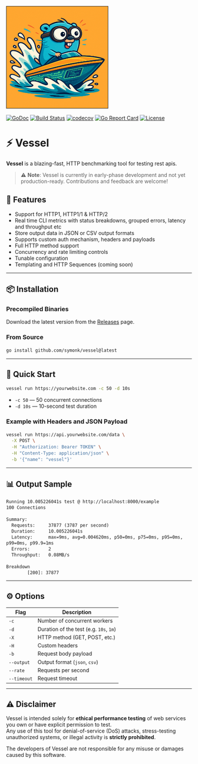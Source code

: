 <img src="https://github.com/symonk/vessel/blob/main/.github/images/vessel.png" border="1" width="275" height="275"/>

[![GoDoc](https://pkg.go.dev/badge/github.com/symonk/vessel)](https://pkg.go.dev/github.com/symonk/vessel)
[![Build Status](https://github.com/symonk/vessel/actions/workflows/go_test.yml/badge.svg)](https://github.com/symonk/vessel/actions/workflows/go_test.yml)
[![codecov](https://codecov.io/gh/symonk/vessel/branch/main/graph/badge.svg)](https://codecov.io/gh/symonk/vessel)
[![Go Report Card](https://goreportcard.com/badge/github.com/symonk/vessel)](https://goreportcard.com/report/github.com/symonk/vessel)
[![License](https://img.shields.io/badge/License-Apache_2.0-blue.svg)](https://github.com/symonk/vessel/blob/master/LICENSE)

# ⚡ Vessel

**Vessel** is a blazing-fast, HTTP benchmarking tool for testing rest apis.

> ⚠️ **Note**: Vessel is currently in early-phase development and not yet production-ready. Contributions and feedback are welcome!

## 🏁 Features

- Support for HTTP1, HTTP1/1 & HTTP/2
- Real time CLI metrics with status breakdowns, grouped errors, latency and throughput etc
- Store output data in JSON or CSV output formats
- Supports custom auth mechanism, headers and payloads
- Full HTTP method support
- Concurrency and rate limiting controls
- Tunable configuration
- Templating and HTTP Sequences (coming soon)

---

## 📦 Installation

### Precompiled Binaries

Download the latest version from the [Releases](https://github.com/symonk/vessel/releases) page.

### From Source

```bash
go install github.com/symonk/vessel@latest
```

---

## 🚀 Quick Start

```bash
vessel run https://yourwebsite.com -c 50 -d 10s
```

- `-c 50` — 50 concurrent connections
- `-d 10s` — 10-second test duration

### Example with Headers and JSON Payload

```bash
vessel run https://api.yourwebsite.com/data \
  -X POST \
  -H "Authorization: Bearer TOKEN" \
  -H "Content-Type: application/json" \
  -b '{"name": "vessel"}'
```

---

## 📊 Output Sample

```text
Running 10.005226041s test @ http://localhost:8000/example
100 Connections

Summary:
  Requests:     37877 (3787 per second)
  Duration:     10.005226041s
  Latency:      max=9ms, avg=0.004620ms, p50=0ms, p75=0ms, p95=0ms, p99=0ms, p99.9=1ms
  Errors:       2
  Throughput:   0.08MB/s

Breakdown
        [200]: 37877

```

---

## ⚙️ Options

| Flag         | Description                            |
|--------------|----------------------------------------|
| `-c`         | Number of concurrent workers           |
| `-d`         | Duration of the test (e.g. `10s`, `1m`)|
| `-X`         | HTTP method (GET, POST, etc.)          |
| `-H`         | Custom headers                         |
| `-b`         | Request body payload                   |
| `--output`   | Output format (`json`, `csv`)          |
| `--rate`     | Requests per second                    |
| `--timeout`  | Request timeout                        |

---

## ⚠️ Disclaimer

Vessel is intended solely for **ethical performance testing** of web services you own or have explicit permission to test.  
Any use of this tool for denial-of-service (DoS) attacks, stress-testing unauthorized systems, or illegal activity is **strictly prohibited**.

The developers of Vessel are not responsible for any misuse or damages caused by this software.
